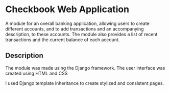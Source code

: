 # Checkbook Web Application

A module for an overall banking application, allowing users to create different accounts, and to add transactions and an accompanying description, to these accounts.
The module also provides a list of recent transactions and the current balance of each account. 


## Description

The module was made using the Django framework. The user interface was created using HTML and CSS

I used Django template inheritance to create stylized and consistent pages.  





